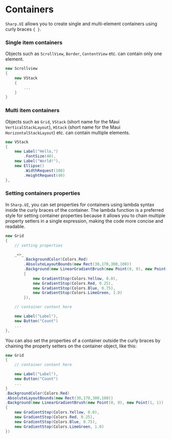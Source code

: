 # Containers

`Sharp.UI` allows you to create single and multi-element containers using curly braces `{ }`.

### Single item containers

Objects such as `ScrollView`, `Border`, `ContentView` etc. can contain only one element.

```cs
new Scrollview
{
    new VStack
    {
        ...
    }
}
```

### Multi item containers

Objects such as `Grid`, `VStack` (short name for the Maui `VerticalStackLayout`), `HStack` (short name for the Maui `HorizontalStackLayout`) etc. can contain multiple elements.

```cs
new VStack
{
    new Label("Hello,")
        .FontSize(40),
    new Label("World!"),
    new Ellipse()
        .WidthRequest(100)
        .HeightRequest(40)
},
```

### Setting containers properties

In `Sharp.UI`, you can set properties for containers using lambda syntax inside the curly braces of the container. The lambda function is a preferred style for setting container properties because it allows you to chain multiple property setters in a single expression, making the code more concise and readable.


```cs
new Grid
{
    // setting properties

    _=>_
        .BackgroundColor(Colors.Red)
        .AbsoluteLayoutBounds(new Rect(30,170,300,100))
        .Background(new LinearGradientBrush(new Point(0, 0), new Point(1, 1))
        {
            new GradientStop(Colors.Yellow, 0.0),
            new GradientStop(Colors.Red, 0.25),
            new GradientStop(Colors.Blue, 0.75),
            new GradientStop(Colors.LimeGreen, 1.0)
        }),

    // container content here

    new Label("Label"),
    new Button("Count")
    ...
},
```

You can also set the properties of a container outside the curly braces by chaining the property setters on the container object, like this:

```cs
new Grid
{
    // container content here

    new Label("Label"),
    new Button("Count")
    ...
}
.BackgroundColor(Colors.Red)
.AbsoluteLayoutBounds(new Rect(30,170,300,100))
.Background(new LinearGradientBrush(new Point(0, 0), new Point(1, 1))
{
    new GradientStop(Colors.Yellow, 0.0),
    new GradientStop(Colors.Red, 0.25),
    new GradientStop(Colors.Blue, 0.75),
    new GradientStop(Colors.LimeGreen, 1.0)
})
```
